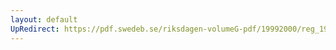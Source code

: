 ```yaml
---
layout: default
UpRedirect: https://pdf.swedeb.se/riksdagen-volumeG-pdf/19992000/reg_19992000/reg_19992000_0224.pdf
---
```

